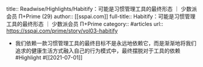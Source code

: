 title:: Readwise/Highlights/Habitify：可能是习惯管理工具的最终形态 ｜ 少数派会员  Π+Prime (29)
author:: [[sspai.com]]
full-title:: Habitify：可能是习惯管理工具的最终形态 ｜ 少数派会员  Π+Prime
category:: #articles
url:: https://sspai.com/prime/story/vol03-habitify

- 我们依赖一款习惯管理工具的最终目标不是永远地依赖它，而是渐渐地将我们追求的健康生活方式融入自己的行为模式中，最终摆脱对于工具的依赖 #Highlight #[[2021-07-01]]